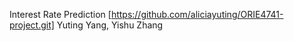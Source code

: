 Interest Rate Prediction [https://github.com/aliciayuting/ORIE4741-project.git]  Yuting Yang, Yishu Zhang

